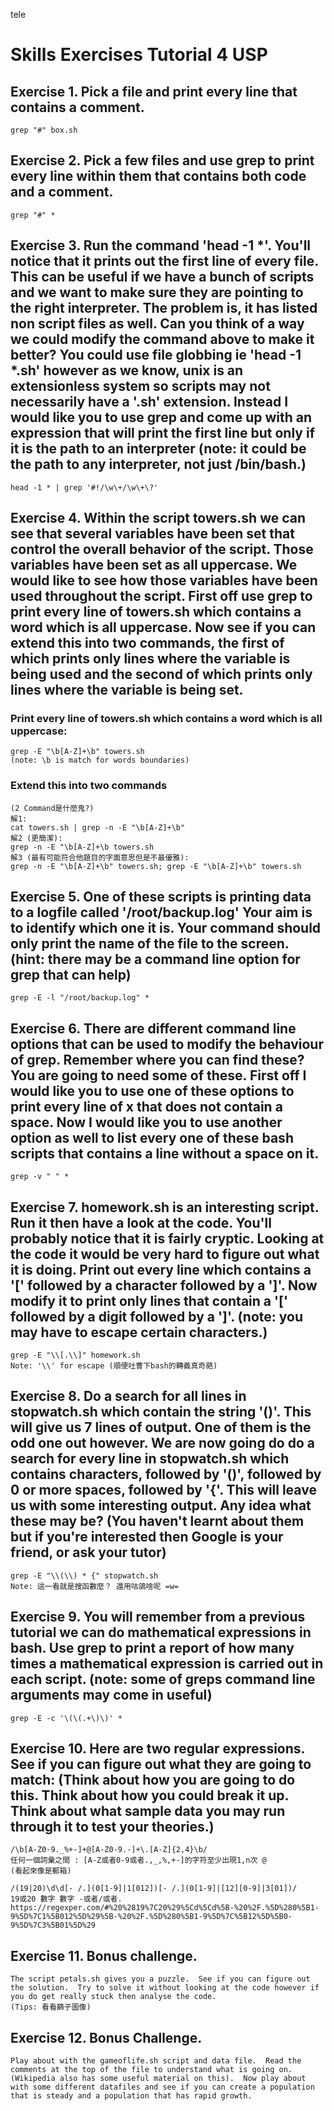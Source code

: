 tele 
# Skills Exercises Tutorial 4 USP
## Exercise 1.  Pick a file and print every line that contains a comment.
    grep "#" box.sh

## Exercise  2.  Pick a few files and use grep to print every line within them that contains both code and a comment.
    grep "#" *
## Exercise  3.  Run the command 'head -1 *'.  You'll notice that it prints out the first line of every file.  This can be useful if we have a bunch of scripts and we want to make sure they are pointing to the right interpreter.  The problem is,  it has listed non script files as well.  Can you think of a way we could modify the command above to make it better?  You could use file globbing ie 'head -1 *.sh' however as we know,  unix is an extensionless system so scripts may not necessarily have a '.sh' extension.  Instead I would like you to use grep and come up with an expression that will print the first line but only if it is the path to an interpreter (note:  it could be the path to any interpreter,  not just /bin/bash.)
    head -1 * | grep '#!/\w\+/\w\+\?'

## Exercise  4.  Within the script towers.sh we can see that several variables have been set that control the overall behavior of the script.  Those variables have been set as all uppercase.  We would like to see how those variables have been used throughout the script.  First off use grep to print every line of towers.sh which contains a word which is all uppercase.  Now see if you can extend this into two commands,  the first of which prints only lines where the variable is being used and the second of which prints only lines where the variable is being set.
### Print every line of towers.sh which contains a word which is all uppercase:
    grep -E "\b[A-Z]+\b" towers.sh
    (note: \b is match for words boundaries)
### Extend this into two commands
    (2 Command是什麼鬼?)
    解1:
    cat towers.sh | grep -n -E "\b[A-Z]+\b" 
    解2 (更簡潔):
    grep -n -E "\b[A-Z]+\b towers.sh
    解3 (最有可能符合他題目的字面意思但是不最優雅):
    grep -n -E "\b[A-Z]+\b" towers.sh; grep -E "\b[A-Z]+\b" towers.sh

## Exercise 5.  One of these scripts is printing data to a logfile called '/root/backup.log'  Your aim is to identify which one it is.  Your command should only print the name of the file to the screen.  (hint:  there may be a command line option for grep that can help)
    grep -E -l "/root/backup.log" *
## Exercise  6.  There are different command line options that can be used to modify the behaviour of grep.  Remember where you can find these?  You are going to need some of these.  First off I would like you to use one of these options to print every line of x that does not contain a space.  Now I would like you to use another option as well to list every one of these bash scripts that contains a line without a space on it.
    grep -v " " *

## Exercise  7.  homework.sh is an interesting script.  Run it then have a look at the code.  You'll probably notice that it is fairly cryptic.  Looking at the code it would be very hard to figure out what it is doing.  Print out every line which contains a '[' followed by a character followed by a ']'.  Now modify it to print only lines that contain a '[' followed by a digit followed by a ']'.  (note:  you may have to escape certain characters.)
    grep -E "\\[.\\]" homework.sh 
    Note: '\\' for escape (順便吐曹下bash的轉義真奇葩)
## Exercise  8.  Do a search for all lines in stopwatch.sh which contain the string '()'.  This will give us 7 lines of output.  One of them is the odd one out however.  We are now going do do a search for every line in stopwatch.sh which contains characters,  followed by '()', followed by 0 or more spaces,  followed by '{'.  This will leave us with some interesting output.  Any idea what these may be?  (You haven't learnt about them but if you're interested then Google is your friend,  or ask your tutor)
    grep -E "\\(\\) * {" stopwatch.sh
    Note: 這一看就是搜函數麼？ 還用咕鴿啥呢 =w=

## Exercise  9.  You will remember from a previous tutorial we can do mathematical expressions in bash.  Use grep to print a report of how many times a mathematical expression is carried out in each script.  (note:  some of greps command line arguments may come in useful)
    grep -E -c '\(\(.+\)\)' *
## Exercise  10.  Here are two regular expressions.  See if you can figure out what they are going to match: (Think about how you are going to do this.  Think about how you could break it up.  Think about what sample data you may run through it to test your theories.)
    
    /\b[A-Z0-9._%+-]+@[A-Z0-9.-]+\.[A-Z]{2,4}\b/   
    任何一個詞彙之間 : [A-Z或者0-9或者.,_,%,+-]的字符至少出現1,n次 @
    (看起來像是郵箱)
    
    /(19|20)\d\d[- /.](0[1-9]|1[012])[- /.](0[1-9]|[12][0-9]|3[01])/ 
    19或20 數字 數字 -或者/或者.
    https://regexper.com/#%20%2819%7C20%29%5Cd%5Cd%5B-%20%2F.%5D%280%5B1-9%5D%7C1%5B012%5D%29%5B-%20%2F.%5D%280%5B1-9%5D%7C%5B12%5D%5B0-9%5D%7C3%5B01%5D%29
## Exercise 11.  Bonus challenge.
    The script petals.sh gives you a puzzle.  See if you can figure out the solution.  Try to solve it without looking at the code however if you do get really stuck then analyse the code.
    (Tips: 看看篩子圖像)
## Exercise  12.  Bonus Challenge.
    Play about with the gameoflife.sh script and data file.  Read the comments at the top of the file to understand what is going on.  (Wikipedia also has some useful material on this).  Now play about with some different datafiles and see if you can create a population that is steady and a population that has rapid growth.



